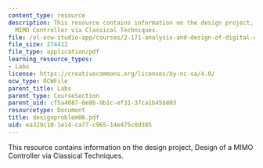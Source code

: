 ```yaml
---
content_type: resource
description: This resource contains information on the design project, Design of a
  MIMO Controller via Classical Techniques.
file: /ol-ocw-studio-app/courses/2-171-analysis-and-design-of-digital-control-systems-fall-2006/ea329c101e14ca77c96514e475c0d385_designproblem06.pdf
file_size: 274412
file_type: application/pdf
learning_resource_types:
- Labs
license: https://creativecommons.org/licenses/by-nc-sa/4.0/
ocw_type: OCWFile
parent_title: Labs
parent_type: CourseSection
parent_uid: cf5a4087-0e8b-9b1c-ef31-37ca1b45b803
resourcetype: Document
title: designproblem06.pdf
uid: ea329c10-1e14-ca77-c965-14e475c0d385
---
```

This resource contains information on the design project, Design of a MIMO Controller via Classical Techniques.